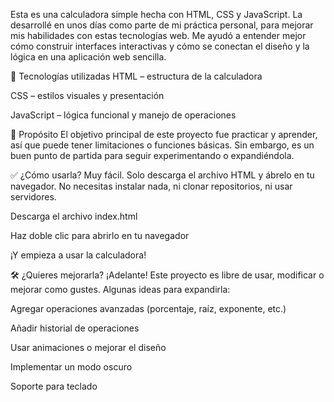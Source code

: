 Esta es una calculadora simple hecha con HTML, CSS y JavaScript. La desarrollé en unos días como parte de mi práctica personal, para mejorar mis habilidades con estas tecnologías web. Me ayudó a entender mejor cómo construir interfaces interactivas y cómo se conectan el diseño y la lógica en una aplicación web sencilla.

🚀 Tecnologías utilizadas
HTML – estructura de la calculadora

CSS – estilos visuales y presentación

JavaScript – lógica funcional y manejo de operaciones

🎯 Propósito
El objetivo principal de este proyecto fue practicar y aprender, así que puede tener limitaciones o funciones básicas. Sin embargo, es un buen punto de partida para seguir experimentando o expandiéndola.

✅ ¿Cómo usarla?
Muy fácil. Solo descarga el archivo HTML y ábrelo en tu navegador.
No necesitas instalar nada, ni clonar repositorios, ni usar servidores.

Descarga el archivo index.html

Haz doble clic para abrirlo en tu navegador

¡Y empieza a usar la calculadora!

🛠️ ¿Quieres mejorarla?
¡Adelante! Este proyecto es libre de usar, modificar o mejorar como gustes. Algunas ideas para expandirla:

Agregar operaciones avanzadas (porcentaje, raíz, exponente, etc.)

Añadir historial de operaciones

Usar animaciones o mejorar el diseño

Implementar un modo oscuro

Soporte para teclado

